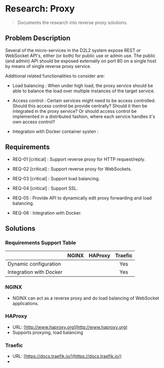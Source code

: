 # Research: Proxy

> Documents the research into reverse proxy solutions.

## Problem Description

Several of the micro-services in the D2L2 system expose REST or WebSocket API's, either (or both) for public use or admin use. The public (and admin) API should be exposed externally on port 80 on a single host by means of single reverse proxy service.

Additional related functionalities to consider are:

- Load balancing : When under high load, the proxy service should be able to balance the load over multiple instances of the target service.

- Access control : Certain services might need to be access controlled. Should this access control be provide centrally? Should it then be integrated in the proxy service? Or should access control be implemented in a distributed fashion, where each service handles it's own access control?

- Integration with Docker container systen : 


## Requirements

- REQ-01 [critical] : Support reverse proxy for HTTP request/reply.

- REQ-02 [critical] : Support reverse proxy for WebSockets.

- REQ-03 [critical] : Support load balancing.

- REQ-04 [critical] : Support SSL.

- REQ-05 : Provide API to dynamically edit proxy forwarding and load balancing.

- REQ-06 : Integration with Docker.



## Solutions

### Requirements Support Table

|     | NGINX | HAProxy | Traefic |
| --- |:-----:|:-------:|:-------:|
| Dynamic configuration   ||| Yes |
| Integration with Docker ||| Yes |


### NGINX

- NGINX can act as a reverse proxy and do load balancing of WebSocket applications.



### HAProxy

- URL: [http://www.haproxy.org](http://www.haproxy.org)
- Supports proxying, load balancing


### Traefic

- URL: [https://docs.traefik.io/](https://docs.traefik.io/)
- 